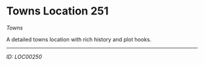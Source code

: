 # Towns Location 251

*Towns*

A detailed towns location with rich history and plot hooks.

---
*ID: LOC00250*